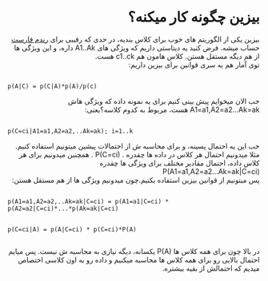 <h1 dir ='rtl'> بیزین چگونه کار میکنه؟ </h1>
<p dir = 'rtl'>
بیزین یکی از الگوریتم های خوب برای کلاس بندیه، در حدی که رقیبی برای <a href='random_forest.html'> رندم فارست </a> حساب میشه.
فرض کنید یه دیتاستی داریم که ویژگی های A1..Ak داره، و این ویژگی ها از هم دیگه مستقل هستن. کلاس هامون هم c1..ck هست.<br>
توی آمار هم یه سری قوانین برای بیزین داریم:
</p>
<pre><code>
p(A|C) = p(C|A)*p(A)/p(c)
</code></pre>
<p dir = 'rtl'>
خب الان میخوایم پیش بینی کنیم برای یه نمونه داده که ویژگی هاش A1=a1,A2=a2...Ak=ak هست، مربوط به کدوم کلاسه؟یعنی:
</p>
<pre><code>
p(C=ci|A1=a1,A2=a2,..Ak=ak); i=1..k
</code></pre>
<p dir ='rtl'>
خب این یه احتمال پسینه، و برای محاسبه ش از احتمالات پیشین میتونیم استفاده کنیم. مثلا میدونیم احتمال هر کلاس در داده ها چقدره . P(C=ci) .
همچنین میدونیم برای هر کلاس داده، احتمال مقادیر مختلف برای ویژگی ها چقدره
P(A1=a1,A2=a2...Ak=ak|C=ci) <br>
پس میتونیم از قوانین بیزین استفاده بکنیم.چون میدونیم ویژگی ها از هم مستقل هستن:
</p>
<pre><code>
p(A1=a1,A2=a2,..Ak=ak|C=ci) = p(A1=a1|C=ci) * p(A2=a2|C=ci)*...*p(Ak=ak|C=ci)

p(C=ci|A) = p(A|C=ci) * p(C=ci)*P(A)
</code></pre>
<p dir = 'rtl'>
در بالا چون برای همه کلاس ها P(A) یکسانه، دیگه نیازی به محاسبه ش نیست. پس میایم احتمال بالایی رو برای همه کلاس ها محاسبه میکنیم و داده رو به اون کلاسی اختصاص میدیم که احتمالش از بقیه بیشتره.
 </p>